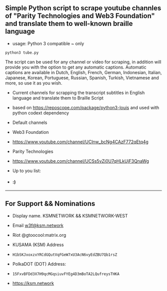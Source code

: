 ## Simple Python script to scrape youtube channles of "Parity Technologies and Web3 Foundation" and translate them to well-known braille language
* usage: Python 3 compatible ~ only 
```
python3 tube.py
```

The script can be used for any channel or video for scraping, in addition will provide you with the option to get any automatic captions. Automatic captions are available in Dutch, English, French, German, Indonesian, Italian, Japanese, Korean, Portuguese, Russian, Spanish, Turkish, Vietnamese and more, so use it as you wish.


* Current channels for scrapping the transcript subtitles in English language and translate them to Braille Script
* based on https://reposcope.com/package/python3-louis and used with python codext dependency 

* Default channels
* Web3 Foundation
* https://www.youtube.com/channel/UClnw_bcNg4CAzF772qEtq4g
* Parity Technologies
* https://www.youtube.com/channel/UCSs5vZi0U7qHLkUjF3QnaWg

* Up to you list:
* #### :)

---
## For Support && Nominations #
* Display name. KSMNETWORK && KSMNETWORK-WEST 
* Email w3f@ksm.network
* Riot @gtoocool:matrix.org

* KUSAMA (KSM) Address
* ```H1bSKJxoxzxYRCdGQutVqFGeW7xU3AcN6vyEdZBU7Qb1rsZ```

* PolkaDOT (DOT) Address:
* ```15FxvBFDd3X7H9qcMGqsiuvFYEg4D3mBoTA2LQufreysTHKA```

* https://ksm.network
